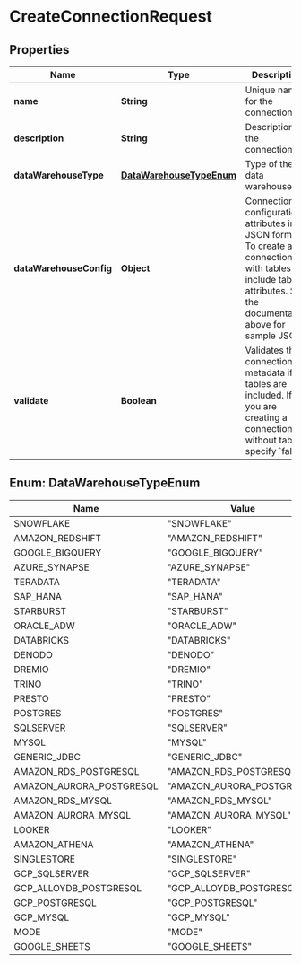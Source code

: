 

# CreateConnectionRequest


## Properties

| Name | Type | Description | Notes |
|------------ | ------------- | ------------- | -------------|
|**name** | **String** | Unique name for the connection. |  |
|**description** | **String** | Description of the connection. |  [optional] |
|**dataWarehouseType** | [**DataWarehouseTypeEnum**](#DataWarehouseTypeEnum) | Type of the data warehouse. |  |
|**dataWarehouseConfig** | **Object** | Connection configuration attributes in JSON format. To create a connection with tables, include table attributes. See the documentation above for sample JSON. |  |
|**validate** | **Boolean** | Validates the connection metadata if tables are included. If you are creating a connection without tables, specify &#x60;false&#x60;. |  [optional] |



## Enum: DataWarehouseTypeEnum

| Name | Value |
|---- | -----|
| SNOWFLAKE | &quot;SNOWFLAKE&quot; |
| AMAZON_REDSHIFT | &quot;AMAZON_REDSHIFT&quot; |
| GOOGLE_BIGQUERY | &quot;GOOGLE_BIGQUERY&quot; |
| AZURE_SYNAPSE | &quot;AZURE_SYNAPSE&quot; |
| TERADATA | &quot;TERADATA&quot; |
| SAP_HANA | &quot;SAP_HANA&quot; |
| STARBURST | &quot;STARBURST&quot; |
| ORACLE_ADW | &quot;ORACLE_ADW&quot; |
| DATABRICKS | &quot;DATABRICKS&quot; |
| DENODO | &quot;DENODO&quot; |
| DREMIO | &quot;DREMIO&quot; |
| TRINO | &quot;TRINO&quot; |
| PRESTO | &quot;PRESTO&quot; |
| POSTGRES | &quot;POSTGRES&quot; |
| SQLSERVER | &quot;SQLSERVER&quot; |
| MYSQL | &quot;MYSQL&quot; |
| GENERIC_JDBC | &quot;GENERIC_JDBC&quot; |
| AMAZON_RDS_POSTGRESQL | &quot;AMAZON_RDS_POSTGRESQL&quot; |
| AMAZON_AURORA_POSTGRESQL | &quot;AMAZON_AURORA_POSTGRESQL&quot; |
| AMAZON_RDS_MYSQL | &quot;AMAZON_RDS_MYSQL&quot; |
| AMAZON_AURORA_MYSQL | &quot;AMAZON_AURORA_MYSQL&quot; |
| LOOKER | &quot;LOOKER&quot; |
| AMAZON_ATHENA | &quot;AMAZON_ATHENA&quot; |
| SINGLESTORE | &quot;SINGLESTORE&quot; |
| GCP_SQLSERVER | &quot;GCP_SQLSERVER&quot; |
| GCP_ALLOYDB_POSTGRESQL | &quot;GCP_ALLOYDB_POSTGRESQL&quot; |
| GCP_POSTGRESQL | &quot;GCP_POSTGRESQL&quot; |
| GCP_MYSQL | &quot;GCP_MYSQL&quot; |
| MODE | &quot;MODE&quot; |
| GOOGLE_SHEETS | &quot;GOOGLE_SHEETS&quot; |



